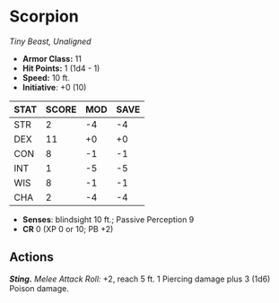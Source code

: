 # Scorpion

*Tiny Beast, Unaligned*

- **Armor Class:** 11
- **Hit Points:** 1 (1d4 - 1)
- **Speed:** 10 ft.
- **Initiative**: +0 (10)

|STAT|SCORE|MOD|SAVE|
| --- | --- | --- | ---- |
| STR | 2 | -4 | -4 |
| DEX | 11 | +0 | +0 |
| CON | 8 | -1 | -1 |
| INT | 1 | -5 | -5 |
| WIS | 8 | -1 | -1 |
| CHA | 2 | -4 | -4 |

- **Senses**: blindsight 10 ft.; Passive Perception 9
- **CR** 0 (XP 0 or 10; PB +2)

## Actions

***Sting.*** *Melee Attack Roll:* +2, reach 5 ft. 1 Piercing damage plus 3 (1d6) Poison damage.

